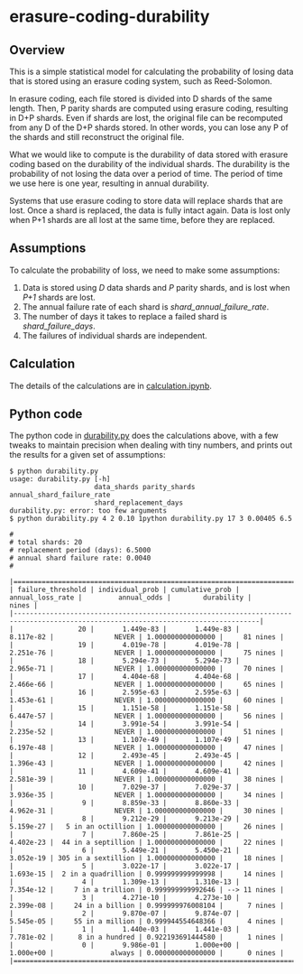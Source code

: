 # erasure-coding-durability

## Overview

This is a simple statistical model for calculating the probability of losing
data that is stored using an erasure coding system, such as Reed-Solomon.

In erasure coding, each file stored is divided into D shards of the same length.
Then, P parity shards are computed using erasure coding, resulting in D+P shards.
Even if shards are lost, the original file can be recomputed from any D of the
D+P shards stored.  In other words, you can lose any P of the shards and still 
reconstruct the original file.

What we would like to compute is the durability of data stored with erasure coding
based on the durability of the individual shards.
The durability is the probability of not losing the data over a period of time.
The period of time we use here is one year, resulting in annual durability.
  
Systems that use erasure coding to store data will replace shards that are lost.
Once a shard is replaced, the data is fully intact again.  Data is lost only when
P+1 shards are all lost at the same time, before they are replaced.

## Assumptions

To calculate the probability of loss, we need to make some assumptions:

1. Data is stored using *D* data shards and *P* parity shards, and is lost when *P+1* shards are lost.
1. The annual failure rate of each shard is *shard_annual_failure_rate*.
1. The number of days it takes to replace a failed shard is *shard_failure_days*.
1. The failures of individual shards are independent.

## Calculation

The details of the calculations are in [calculation.ipynb](https://github.com/Backblaze/erasure-coding-durability/blob/master/calculation.ipynb).

## Python code

The python code in 
[durability.py](https://github.com/Backblaze/erasure-coding-durability/blob/master/durability.py)
does the calculations above, with a few tweaks
to maintain precision when dealing with tiny numbers, and prints out the results
for a given set of assumptions:

```
$ python durability.py
usage: durability.py [-h]
                     data_shards parity_shards annual_shard_failure_rate
                     shard_replacement_days
durability.py: error: too few arguments
$ python durability.py 4 2 0.10 1python durability.py 17 3 0.00405 6.5

#
# total shards: 20
# replacement period (days): 6.5000
# annual shard failure rate: 0.0040
#

|===================================================================================================================================|
| failure_threshold | individual_prob | cumulative_prob | annual_loss_rate |         annual_odds |        durability |        nines | 
|-----------------------------------------------------------------------------------------------------------------------------------|
|                20 |       1.449e-83 |       1.449e-83 |        8.117e-82 |               NEVER | 1.000000000000000 |     81 nines | 
|                19 |       4.019e-78 |       4.019e-78 |        2.251e-76 |               NEVER | 1.000000000000000 |     75 nines | 
|                18 |       5.294e-73 |       5.294e-73 |        2.965e-71 |               NEVER | 1.000000000000000 |     70 nines | 
|                17 |       4.404e-68 |       4.404e-68 |        2.466e-66 |               NEVER | 1.000000000000000 |     65 nines | 
|                16 |       2.595e-63 |       2.595e-63 |        1.453e-61 |               NEVER | 1.000000000000000 |     60 nines | 
|                15 |       1.151e-58 |       1.151e-58 |        6.447e-57 |               NEVER | 1.000000000000000 |     56 nines | 
|                14 |       3.991e-54 |       3.991e-54 |        2.235e-52 |               NEVER | 1.000000000000000 |     51 nines | 
|                13 |       1.107e-49 |       1.107e-49 |        6.197e-48 |               NEVER | 1.000000000000000 |     47 nines | 
|                12 |       2.493e-45 |       2.493e-45 |        1.396e-43 |               NEVER | 1.000000000000000 |     42 nines | 
|                11 |       4.609e-41 |       4.609e-41 |        2.581e-39 |               NEVER | 1.000000000000000 |     38 nines | 
|                10 |       7.029e-37 |       7.029e-37 |        3.936e-35 |               NEVER | 1.000000000000000 |     34 nines | 
|                 9 |       8.859e-33 |       8.860e-33 |        4.962e-31 |               NEVER | 1.000000000000000 |     30 nines | 
|                 8 |       9.212e-29 |       9.213e-29 |        5.159e-27 |   5 in an octillion | 1.000000000000000 |     26 nines | 
|                 7 |       7.860e-25 |       7.861e-25 |        4.402e-23 |  44 in a septillion | 1.000000000000000 |     22 nines | 
|                 6 |       5.449e-21 |       5.450e-21 |        3.052e-19 | 305 in a sextillion | 1.000000000000000 |     18 nines | 
|                 5 |       3.022e-17 |       3.022e-17 |        1.693e-15 |  2 in a quadrillion | 0.999999999999998 |     14 nines | 
|                 4 |       1.309e-13 |       1.310e-13 |        7.354e-12 |     7 in a trillion | 0.999999999992646 | --> 11 nines | 
|                 3 |       4.271e-10 |       4.273e-10 |        2.399e-08 |     24 in a billion | 0.999999976008104 |      7 nines | 
|                 2 |       9.870e-07 |       9.874e-07 |        5.545e-05 |     55 in a million | 0.999944554648366 |      4 nines | 
|                 1 |       1.440e-03 |       1.441e-03 |        7.781e-02 |      8 in a hundred | 0.922193691444580 |      1 nines | 
|                 0 |       9.986e-01 |       1.000e+00 |        1.000e+00 |              always | 0.000000000000000 |      0 nines | 
|===================================================================================================================================|
```


